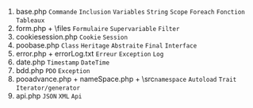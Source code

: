 1. base.php ``Commande`` ``Inclusion`` ``Variables`` ``String`` ``Scope`` ``Foreach`` ``Fonction`` ``Tableaux``  
2. form.php + \files ``Formulaire`` ``Supervariable`` ``Filter``  
3. cookiesession.php ``Cookie`` ``Session``  
4. poobase.php ``Class`` ``Heritage`` ``Abstraite`` ``Final`` ``Interface``  
5. error.php + errorLog.txt ``Erreur`` ``Exception`` ``Log``  
6. date.php ``Timestamp`` ``DateTime``  
7. bdd.php ``PDO`` ``Exception``  
8. pooadvance.php + nameSpace.php + \src``namespace`` ``Autoload`` ``Trait`` ``Iterator/generator``
9. api.php ``JSON`` ``XML`` ``Api``  